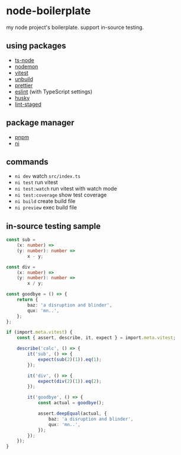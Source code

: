 # node-boilerplate

my node project's boilerplate.
support in-source testing.

## using packages

-   [ts-node](https://github.com/TypeStrong/ts-node)
-   [nodemon](https://github.com/remy/nodemon)
-   [vitest](https://github.com/vitest-dev/vitest)
-   [unbuild](https://github.com/unjs/unbuild)
-   [prettier](https://github.com/prettier/prettier)
-   [eslint](https://github.com/eslint/eslint) (with TypeScript settings)
-   [husky](https://github.com/typicode/husky)
-   [lint-staged](https://github.com/okonet/lint-staged)

## package manager

-   [pnpm](https://github.com/pnpm/pnpm)
-   [ni](https://github.com/antfu/ni)

## commands

-   `ni dev` watch `src/index.ts`
-   `ni test` run vitest
-   `ni test:watch` run vitest with watch mode
-   `ni test:coverage` show test coverage
-   `ni build` create build file
-   `ni preview` exec build file

## in-source testing sample

```ts
const sub =
    (x: number) =>
    (y: number): number =>
        x - y;

const div =
    (x: number) =>
    (y: number): number =>
        x / y;

const goodbye = () => {
    return {
        baz: 'a disruption and blinder',
        qux: 'mn..',
    };
};

if (import.meta.vitest) {
    const { assert, describe, it, expect } = import.meta.vitest;

    describe('calc', () => {
        it('sub', () => {
            expect(sub(2)(1)).eq(1);
        });

        it('div', () => {
            expect(div(2)(1)).eq(2);
        });

        it('goodbye', () => {
            const actual = goodbye();

            assert.deepEqual(actual, {
                baz: 'a disruption and blinder',
                qux: 'mn..',
            });
        });
    });
}
```

